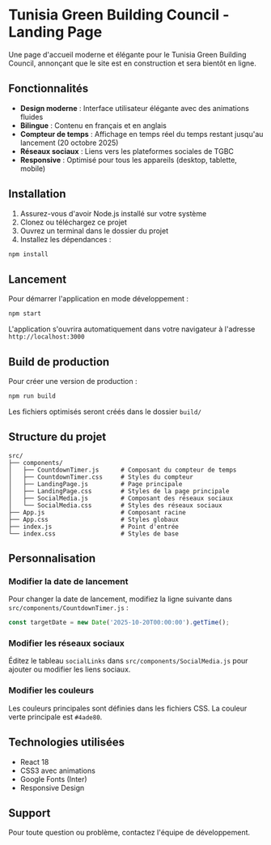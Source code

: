 # Tunisia Green Building Council - Landing Page

Une page d'accueil moderne et élégante pour le Tunisia Green Building Council, annonçant que le site est en construction et sera bientôt en ligne.

## Fonctionnalités

- **Design moderne** : Interface utilisateur élégante avec des animations fluides
- **Bilingue** : Contenu en français et en anglais
- **Compteur de temps** : Affichage en temps réel du temps restant jusqu'au lancement (20 octobre 2025)
- **Réseaux sociaux** : Liens vers les plateformes sociales de TGBC
- **Responsive** : Optimisé pour tous les appareils (desktop, tablette, mobile)

## Installation

1. Assurez-vous d'avoir Node.js installé sur votre système
2. Clonez ou téléchargez ce projet
3. Ouvrez un terminal dans le dossier du projet
4. Installez les dépendances :

```bash
npm install
```

## Lancement

Pour démarrer l'application en mode développement :

```bash
npm start
```

L'application s'ouvrira automatiquement dans votre navigateur à l'adresse `http://localhost:3000`

## Build de production

Pour créer une version de production :

```bash
npm run build
```

Les fichiers optimisés seront créés dans le dossier `build/`

## Structure du projet

```
src/
├── components/
│   ├── CountdownTimer.js      # Composant du compteur de temps
│   ├── CountdownTimer.css     # Styles du compteur
│   ├── LandingPage.js         # Page principale
│   ├── LandingPage.css        # Styles de la page principale
│   ├── SocialMedia.js         # Composant des réseaux sociaux
│   └── SocialMedia.css        # Styles des réseaux sociaux
├── App.js                     # Composant racine
├── App.css                    # Styles globaux
├── index.js                   # Point d'entrée
└── index.css                  # Styles de base
```

## Personnalisation

### Modifier la date de lancement

Pour changer la date de lancement, modifiez la ligne suivante dans `src/components/CountdownTimer.js` :

```javascript
const targetDate = new Date('2025-10-20T00:00:00').getTime();
```

### Modifier les réseaux sociaux

Éditez le tableau `socialLinks` dans `src/components/SocialMedia.js` pour ajouter ou modifier les liens sociaux.

### Modifier les couleurs

Les couleurs principales sont définies dans les fichiers CSS. La couleur verte principale est `#4ade80`.

## Technologies utilisées

- React 18
- CSS3 avec animations
- Google Fonts (Inter)
- Responsive Design

## Support

Pour toute question ou problème, contactez l'équipe de développement.
